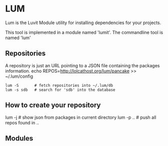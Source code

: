LUM
===
Lum is the Luvit Module utility for installing dependencies for your projects.

This tool is implemented in a module named 'lumit'. The commandline tool is named 'lum'

Repositories
------------
A repository is just an URL pointing to a JSON file containing the packages information.
	echo REPOS=http://lolcathost.org/lum/pancake >> ~/.lum/config

	lum -S       # fetch repositories into ~/.lum/db
	lum -s sdb   # search for 'sdb' into the database

How to create your repository
-----------------------------
lum -j     # show json from packages in current directory
lum -p ..  # push all repos found in ..

Modules
-------

